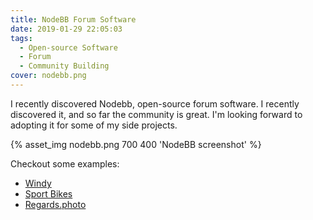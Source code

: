 ```yaml
---
title: NodeBB Forum Software
date: 2019-01-29 22:05:03
tags:
  - Open-source Software
  - Forum
  - Community Building
cover: nodebb.png
---
```


I recently discovered Nodebb, open-source forum software. I recently discovered it, and so far the community is great. I'm looking forward to adopting it for some of my side projects.
<p>{% asset_img nodebb.png  700 400 'NodeBB screenshot' %}</p>


Checkout some examples:
 * [Windy](https://community.windy.com/)
 * [Sport Bikes](https://www.sportbikes.ws/)
 * [Regards.photo](https://regards.photo/)
